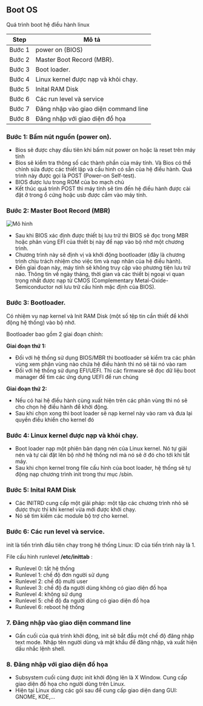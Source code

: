 ## Boot OS

Quá trình boot hệ điều hành linux

| Step | Mô tả | 
| ----- |-----|
|Bước 1| power on (BIOS)  | 
|Bước 2 | Master Boot Record (MBR). |
|Bước 3 | Boot loader.|
|Bước 4 | Linux kernel được nạp và khỏi chạy. |
|Bước 5 | Inital RAM Disk |
|Bước 6 | Các run level và service |
|Bước 7 | Đăng nhập vào giao diện command line |
|Bước 8 | Đăng nhập với giao diện đồ họa |



### Bước 1: Bấm nút nguồn (power on).

- Bios sẽ được chạy đầu tiên khi bấm nút power on hoặc là reset trên máy tính
- Bios sẽ kiểm tra thông số các thành phần của máy tính. Và Bios có thể chỉnh sửa được các thiết lập và cấu hình có sẵn của hệ điều hành. Quá trình này được gọi là POST (Power-on Self-test).
- BIOS được lưu trong ROM của bo mạch chủ
- Kết thúc quá trình POST thì máy tính sẽ tìm đến hệ điều hành được cài đặt ở trong ổ cứng hoặc usb được cắm vào máy tính.

### Bước 2: Master Boot Record (MBR)

![Mô hình](Document_Images\linux\bootOS.png)

- Sau khi BIOS xác định được thiết bị lưu trữ thì BIOS sẽ đọc trong MBR hoặc phân vùng EFI của thiết bị này để nạp vào bộ nhớ một chương trình. 
- Chương trình này sẽ định vị và khởi động bootloader (đây là chương trình chịu trách nhiệm cho việc tìm và nạp nhân của hệ điều hành).
- Đến giai đoạn này, máy tính sẽ không truy cập vào phương tiện lưu trữ nào. Thông tin về ngày tháng, thời gian và các thiết bị ngoại vi quan trọng nhất được nạp từ CMOS (Complementary Metal-Oxide-Semiconductor nơi lưu trữ cấu hình mặc định của BIOS).

### Bước 3: Bootloader.
Có nhiệm vụ nạp kernel và Init RAM Disk (một số tệp tin cần thiết để khởi động hệ thống) vào bộ nhớ. 

Bootloader bao gồm 2 giai đoạn chính:

**Giai đoạn thứ 1:**
- Đối với hệ thống sử dụng BIOS/MBR thì bootloader sẽ kiểm tra các phân vùng xem phân vùng nào chứa hệ điều hành thì nó sẽ tải nó vào ram 
- Đối với hệ thống sử dụng EFI/UEFI. Thì các firmware sẽ đọc dữ liệu boot manager để tìm các ứng dụng UEFI để run chúng

**Giai đoạn thứ 2:**
- Nếu có hai hệ điều hành cùng xuất hiện trên các phân vùng thì nó sẽ cho chọn hệ điều hành để khởi động. 
- Sau khi chọn xong thì boot loader sẽ nạp kernel này vào ram và đưa lại quyền điều khiển cho kernel đó 

### Bước 4: Linux kernel được nạp và khỏi chạy.

- Boot loader nạp một phiên bản dạng nén của Linux kernel. Nó tự giải nén và tự cài đặt lên bộ nhớ hệ thống nơi mà nó sẽ ở đó cho tới khi tắt máy.
- Sau khi chọn kernel trong file cấu hình của boot loader, hệ thống sẽ tự động nạp chương trình init trong thư mục /sbin.

### Bước 5: Inital RAM Disk
- Các INITRD cung cấp một giải pháp: một tập các chương trình nhỏ sẽ được thực thi khi kernel vừa mới được khởi chạy. 
- Nó sẽ tìm kiếm các module bộ trợ cho kernel. 

### Bước 6: Các run level và service.
init là tiến trình đầu tiên chạy trong hệ thống Linux: ID của tiến trình này là 1.

File cấu hình runlevel **/etc/inittab** : 

- Runlevel 0: tắt hệ thống
- Runlevel 1: chế độ đơn người sử dụng
- Runlevel 2: chế độ multi user
- Runlevel 3: chế độ đa người dùng không có giao diện đồ họa
- Runlevel 4: không sử dụng
- Runlevel 5: chế độ đa người dùng có giao diện đồ họa
- Runlevel 6: reboot hệ thống

### 7. Đăng nhập vào giao diện command line
- Gấn cuối của quá trình khởi động, init sẽ bắt đầu một chế độ đăng nhập text mode. Nhập tên người dùng và mật khẩu để đăng nhập, và xuất hiện dấu nhắc lệnh shell.

### 8. Đăng nhập với giao diện đồ họa
- Subsystem cuối cùng được init khởi động lên là X Window. Cung cấp giao diện đồ họa cho người dùng trên Linux.
- Hiện tại Linux dùng các gói sau để cung cấp giao diện dang GUI: GNOME, KDE,…